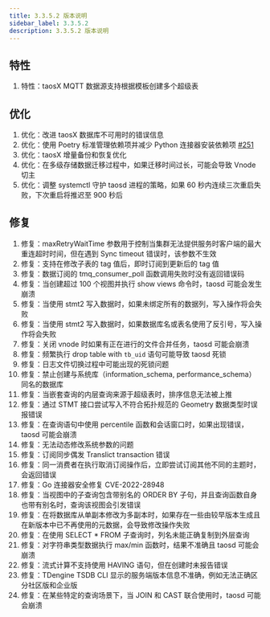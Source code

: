 ```yaml
---
title: 3.3.5.2 版本说明
sidebar_label: 3.3.5.2
description: 3.3.5.2 版本说明
---
```


## 特性
  1. 特性：taosX MQTT 数据源支持根据模板创建多个超级表 

## 优化
  1. 优化：改进 taosX 数据库不可用时的错误信息 
  2. 优化：使用 Poetry 标准管理依赖项并减少 Python 连接器安装依赖项 [#251](https://github.com/taosdata/taos-connector-python/issues/251)
  3. 优化：taosX 增量备份和恢复优化 
  4. 优化：在多级存储数据迁移过程中，如果迁移时间过长，可能会导致 Vnode 切主 
  5. 优化：调整 systemctl 守护 taosd 进程的策略，如果 60 秒内连续三次重启失败，下次重启将推迟至 900 秒后 

## 修复
  1. 修复：maxRetryWaitTime 参数用于控制当集群无法提供服务时客户端的最大重连超时时间，但在遇到 Sync timeout 错误时，该参数不生效 
  2. 修复：支持在修改子表的 tag 值后，即时订阅到更新后的 tag 值
  3. 修复：数据订阅的 tmq_consumer_poll 函数调用失败时没有返回错误码 
  4. 修复：当创建超过 100 个视图并执行 show views 命令时，taosd 可能会发生崩溃 
  5. 修复：当使用 stmt2 写入数据时，如果未绑定所有的数据列，写入操作将会失败 
  6. 修复：当使用 stmt2 写入数据时，如果数据库名或表名使用了反引号，写入操作将会失败 
  7. 修复：关闭 vnode 时如果有正在进行的文件合并任务，taosd 可能会崩溃 
  8. 修复：频繁执行 drop table with `tb_uid` 语句可能导致 taosd 死锁 
  9. 修复：日志文件切换过程中可能出现的死锁问题 
 10. 修复：禁止创建与系统库（information_schema, performance_schema）同名的数据库 
 11. 修复：当嵌套查询的内层查询来源于超级表时，排序信息无法被上推 
 12. 修复：通过 STMT 接口尝试写入不符合拓扑规范的 Geometry 数据类型时误报错误 
 13. 修复：在查询语句中使用 percentile 函数和会话窗口时，如果出现错误，taosd 可能会崩溃 
 14. 修复：无法动态修改系统参数的问题 
 15. 修复：订阅同步偶发 Translict transaction 错误 
 16. 修复：同一消费者在执行取消订阅操作后，立即尝试订阅其他不同的主题时，会返回错误 
 17. 修复：Go 连接器安全修复 CVE-2022-28948 
 18. 修复：当视图中的子查询包含带别名的 ORDER BY 子句，并且查询函数自身也带有别名时，查询该视图会引发错误 
 19. 修复：在将数据库从单副本修改为多副本时，如果存在一些由较早版本生成且在新版本中已不再使用的元数据，会导致修改操作失败
 20. 修复：在使用 SELECT * FROM 子查询时，列名未能正确复制到外层查询 
 21. 修复：对字符串类型数据执行 max/min 函数时，结果不准确且 taosd 可能会崩溃 
 22. 修复：流式计算不支持使用 HAVING 语句，但在创建时未报告错误 
 23. 修复：TDengine TSDB CLI 显示的服务端版本信息不准确，例如无法正确区分社区版和企业版
 24. 修复：在某些特定的查询场景下，当 JOIN 和 CAST 联合使用时，taosd 可能会崩溃

